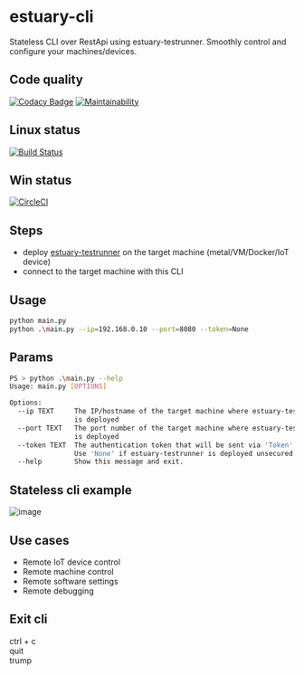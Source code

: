 # estuary-cli
Stateless CLI over RestApi using estuary-testrunner. Smoothly control and configure your machines/devices.

## Code quality
[![Codacy Badge](https://api.codacy.com/project/badge/Grade/8db7b5e216984baebd9d158d3a707361)](https://www.codacy.com/manual/dinuta/estuary-cli?utm_source=github.com&amp;utm_medium=referral&amp;utm_content=dinuta/estuary-cli&amp;utm_campaign=Badge_Grade)
[![Maintainability](https://api.codeclimate.com/v1/badges/5ce99819df230698d95d/maintainability)](https://codeclimate.com/github/dinuta/estuary-cli/maintainability)

## Linux status
[![Build Status](https://travis-ci.org/dinuta/estuary-cli.svg?branch=master)](https://travis-ci.org/dinuta/estuary-cli)

## Win status
[![CircleCI](https://circleci.com/gh/dinuta/estuary-cli.svg?style=svg)](https://circleci.com/gh/dinuta/estuary-cli)

## Steps
-  deploy [estuary-testrunner](https://github.com/dinuta/estuary-testrunner)  on the target machine (metal/VM/Docker/IoT device)
-  connect to the target machine with this CLI

## Usage
```bash
python main.py 
python .\main.py --ip=192.168.0.10 --port=8080 --token=None
```

## Params
```bash
PS > python .\main.py --help  
Usage: main.py [OPTIONS]

Options:
  --ip TEXT     The IP/hostname of the target machine where estuary-testrunner
                is deployed
  --port TEXT   The port number of the target machine where estuary-testrunner
                is deployed
  --token TEXT  The authentication token that will be sent via 'Token' header.
                Use 'None' if estuary-testrunner is deployed unsecured
  --help        Show this message and exit.
```

## Stateless cli example  
![image](https://user-images.githubusercontent.com/43060213/79952987-e1142f00-8483-11ea-8fdc-8bef2b7f8d2a.png)  

## Use cases
-  Remote IoT device control
-  Remote machine control
-  Remote software settings
-  Remote debugging

## Exit cli
ctrl + c  
quit  
trump  
  
